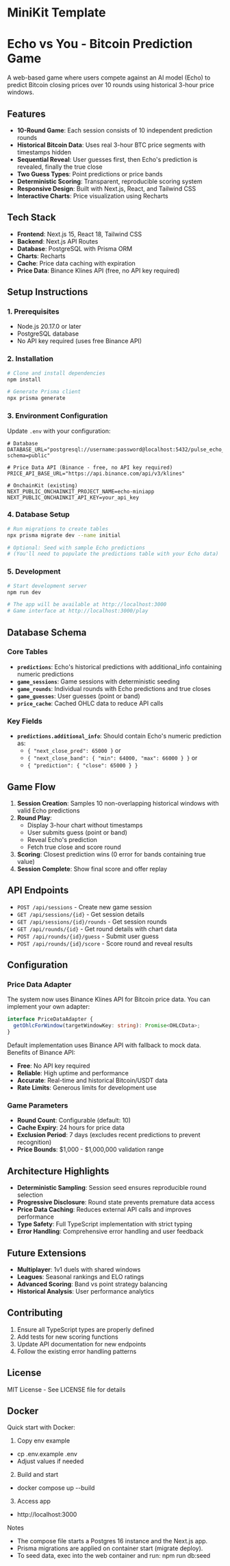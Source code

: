 # MiniKit Template

# Echo vs You - Bitcoin Prediction Game

A web-based game where users compete against an AI model (Echo) to predict Bitcoin closing prices over 10 rounds using historical 3-hour price windows.

## Features

- **10-Round Game**: Each session consists of 10 independent prediction rounds
- **Historical Bitcoin Data**: Uses real 3-hour BTC price segments with timestamps hidden
- **Sequential Reveal**: User guesses first, then Echo's prediction is revealed, finally the true close
- **Two Guess Types**: Point predictions or price bands
- **Deterministic Scoring**: Transparent, reproducible scoring system
- **Responsive Design**: Built with Next.js, React, and Tailwind CSS
- **Interactive Charts**: Price visualization using Recharts

## Tech Stack

- **Frontend**: Next.js 15, React 18, Tailwind CSS
- **Backend**: Next.js API Routes
- **Database**: PostgreSQL with Prisma ORM
- **Charts**: Recharts
- **Cache**: Price data caching with expiration
- **Price Data**: Binance Klines API (free, no API key required)

## Setup Instructions

### 1. Prerequisites

- Node.js 20.17.0 or later
- PostgreSQL database
- No API key required (uses free Binance API)

### 2. Installation

```bash
# Clone and install dependencies
npm install

# Generate Prisma client
npx prisma generate
```

### 3. Environment Configuration

Update `.env` with your configuration:

```env
# Database
DATABASE_URL="postgresql://username:password@localhost:5432/pulse_echo_game?schema=public"

# Price Data API (Binance - free, no API key required)
PRICE_API_BASE_URL="https://api.binance.com/api/v3/klines"

# OnchainKit (existing)
NEXT_PUBLIC_ONCHAINKIT_PROJECT_NAME=echo-miniapp
NEXT_PUBLIC_ONCHAINKIT_API_KEY=your_api_key
```

### 4. Database Setup

```bash
# Run migrations to create tables
npx prisma migrate dev --name initial

# Optional: Seed with sample Echo predictions
# (You'll need to populate the predictions table with your Echo data)
```

### 5. Development

```bash
# Start development server
npm run dev

# The app will be available at http://localhost:3000
# Game interface at http://localhost:3000/play
```

## Database Schema

### Core Tables

- **`predictions`**: Echo's historical predictions with additional_info containing numeric predictions
- **`game_sessions`**: Game sessions with deterministic seeding
- **`game_rounds`**: Individual rounds with Echo predictions and true closes
- **`game_guesses`**: User guesses (point or band)
- **`price_cache`**: Cached OHLC data to reduce API calls

### Key Fields

- **`predictions.additional_info`**: Should contain Echo's numeric prediction as:
  - `{ "next_close_pred": 65000 }` or
  - `{ "next_close_band": { "min": 64000, "max": 66000 } }` or
  - `{ "prediction": { "close": 65000 } }`

## Game Flow

1. **Session Creation**: Samples 10 non-overlapping historical windows with valid Echo predictions
2. **Round Play**:
   - Display 3-hour chart without timestamps
   - User submits guess (point or band)
   - Reveal Echo's prediction
   - Fetch true close and score round
3. **Scoring**: Closest prediction wins (0 error for bands containing true value)
4. **Session Complete**: Show final score and offer replay

## API Endpoints

- `POST /api/sessions` - Create new game session
- `GET /api/sessions/{id}` - Get session details
- `GET /api/sessions/{id}/rounds` - Get session rounds
- `GET /api/rounds/{id}` - Get round details with chart data
- `POST /api/rounds/{id}/guess` - Submit user guess
- `POST /api/rounds/{id}/score` - Score round and reveal results

## Configuration

### Price Data Adapter

The system now uses Binance Klines API for Bitcoin price data. You can implement your own adapter:

```typescript
interface PriceDataAdapter {
  getOhlcForWindow(targetWindowKey: string): Promise<OHLCData>;
}
```

Default implementation uses Binance API with fallback to mock data. Benefits of Binance API:

- **Free**: No API key required
- **Reliable**: High uptime and performance
- **Accurate**: Real-time and historical Bitcoin/USDT data
- **Rate Limits**: Generous limits for development use

### Game Parameters

- **Round Count**: Configurable (default: 10)
- **Cache Expiry**: 24 hours for price data
- **Exclusion Period**: 7 days (excludes recent predictions to prevent recognition)
- **Price Bounds**: $1,000 - $1,000,000 validation range

## Architecture Highlights

- **Deterministic Sampling**: Session seed ensures reproducible round selection
- **Progressive Disclosure**: Round state prevents premature data access
- **Price Data Caching**: Reduces external API calls and improves performance
- **Type Safety**: Full TypeScript implementation with strict typing
- **Error Handling**: Comprehensive error handling and user feedback

## Future Extensions

- **Multiplayer**: 1v1 duels with shared windows
- **Leagues**: Seasonal rankings and ELO ratings
- **Advanced Scoring**: Band vs point strategy balancing
- **Historical Analysis**: User performance analytics

## Contributing

1. Ensure all TypeScript types are properly defined
2. Add tests for new scoring functions
3. Update API documentation for new endpoints
4. Follow the existing error handling patterns

## License

MIT License - See LICENSE file for details

## Docker

Quick start with Docker:

1. Copy env example

- cp .env.example .env
- Adjust values if needed

2. Build and start

- docker compose up --build

3. Access app

- http://localhost:3000

Notes

- The compose file starts a Postgres 16 instance and the Next.js app.
- Prisma migrations are applied on container start (migrate deploy).
- To seed data, exec into the web container and run: npm run db:seed
